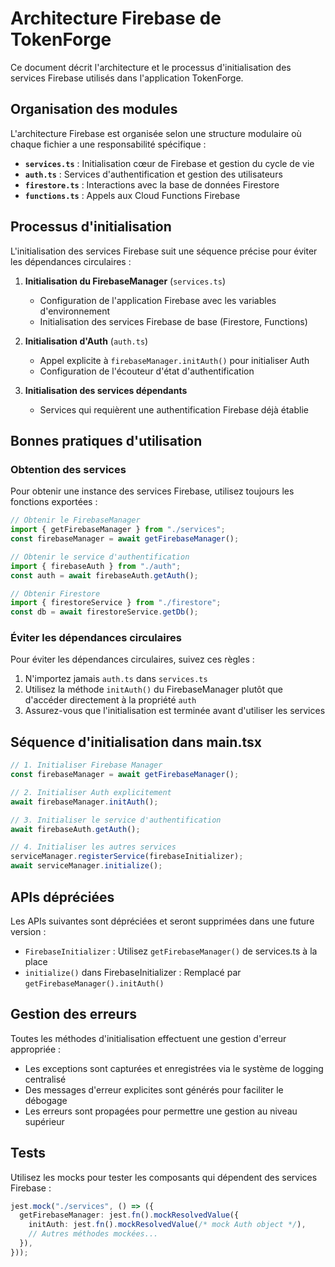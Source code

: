 # Architecture Firebase de TokenForge

Ce document décrit l'architecture et le processus d'initialisation des services Firebase utilisés dans l'application TokenForge.

## Organisation des modules

L'architecture Firebase est organisée selon une structure modulaire où chaque fichier a une responsabilité spécifique :

- **`services.ts`** : Initialisation cœur de Firebase et gestion du cycle de vie
- **`auth.ts`** : Services d'authentification et gestion des utilisateurs
- **`firestore.ts`** : Interactions avec la base de données Firestore
- **`functions.ts`** : Appels aux Cloud Functions Firebase

## Processus d'initialisation

L'initialisation des services Firebase suit une séquence précise pour éviter les dépendances circulaires :

1. **Initialisation du FirebaseManager** (`services.ts`)

   - Configuration de l'application Firebase avec les variables d'environnement
   - Initialisation des services Firebase de base (Firestore, Functions)

2. **Initialisation d'Auth** (`auth.ts`)

   - Appel explicite à `firebaseManager.initAuth()` pour initialiser Auth
   - Configuration de l'écouteur d'état d'authentification

3. **Initialisation des services dépendants**
   - Services qui requièrent une authentification Firebase déjà établie

## Bonnes pratiques d'utilisation

### Obtention des services

Pour obtenir une instance des services Firebase, utilisez toujours les fonctions exportées :

```typescript
// Obtenir le FirebaseManager
import { getFirebaseManager } from "./services";
const firebaseManager = await getFirebaseManager();

// Obtenir le service d'authentification
import { firebaseAuth } from "./auth";
const auth = await firebaseAuth.getAuth();

// Obtenir Firestore
import { firestoreService } from "./firestore";
const db = await firestoreService.getDb();
```

### Éviter les dépendances circulaires

Pour éviter les dépendances circulaires, suivez ces règles :

1. N'importez jamais `auth.ts` dans `services.ts`
2. Utilisez la méthode `initAuth()` du FirebaseManager plutôt que d'accéder directement à la propriété `auth`
3. Assurez-vous que l'initialisation est terminée avant d'utiliser les services

## Séquence d'initialisation dans main.tsx

```typescript
// 1. Initialiser Firebase Manager
const firebaseManager = await getFirebaseManager();

// 2. Initialiser Auth explicitement
await firebaseManager.initAuth();

// 3. Initialiser le service d'authentification
await firebaseAuth.getAuth();

// 4. Initialiser les autres services
serviceManager.registerService(firebaseInitializer);
await serviceManager.initialize();
```

## APIs dépréciées

Les APIs suivantes sont dépréciées et seront supprimées dans une future version :

- `FirebaseInitializer` : Utilisez `getFirebaseManager()` de services.ts à la place
- `initialize()` dans FirebaseInitializer : Remplacé par `getFirebaseManager().initAuth()`

## Gestion des erreurs

Toutes les méthodes d'initialisation effectuent une gestion d'erreur appropriée :

- Les exceptions sont capturées et enregistrées via le système de logging centralisé
- Des messages d'erreur explicites sont générés pour faciliter le débogage
- Les erreurs sont propagées pour permettre une gestion au niveau supérieur

## Tests

Utilisez les mocks pour tester les composants qui dépendent des services Firebase :

```typescript
jest.mock("./services", () => ({
  getFirebaseManager: jest.fn().mockResolvedValue({
    initAuth: jest.fn().mockResolvedValue(/* mock Auth object */),
    // Autres méthodes mockées...
  }),
}));
```
